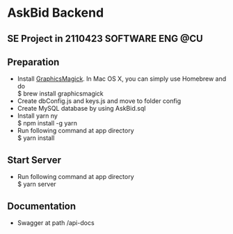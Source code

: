 # AskBid Backend

## SE Project in 2110423 SOFTWARE ENG @CU

## Preparation

-   Install <a href="http://www.graphicsmagick.org">GraphicsMagick</a>. In Mac OS X, you can simply use Homebrew and do <br/>
    \$ brew install graphicsmagick
-   Create dbConfig.js and keys.js and move to folder config
-   Create MySQL database by using AskBid.sql
-   Install yarn ny <br />
    \$ npm install -g yarn
-   Run following command at app directory <br />
    \$ yarn install

## Start Server

-   Run following command at app directory <br />
    \$ yarn server

## Documentation

-   Swagger at path /api-docs
